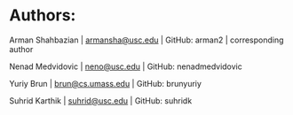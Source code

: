 # Authors:

Arman Shahbazian | armansha@usc.edu | GitHub: arman2 | corresponding author

Nenad Medvidovic | neno@usc.edu | GitHub: nenadmedvidovic 

Yuriy Brun | brun@cs.umass.edu | GitHub: brunyuriy

Suhrid Karthik | suhrid@usc.edu | GitHub: suhridk
